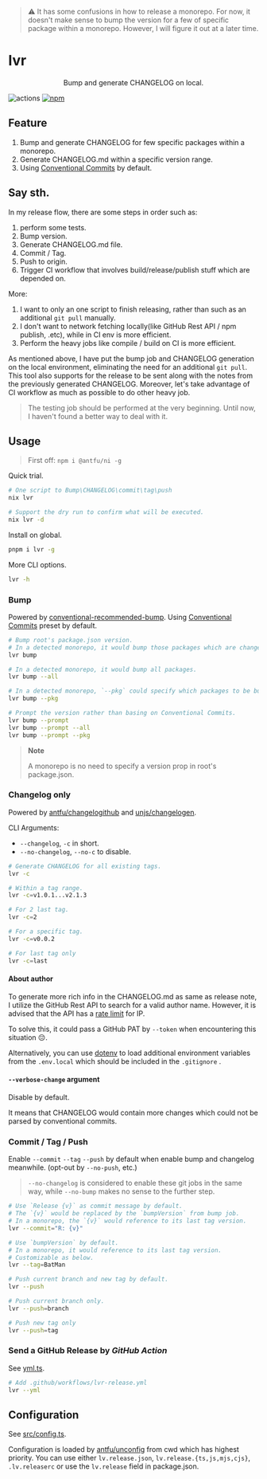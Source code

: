 > :warning: It has some confusions in how to release a monorepo. For now, it doesn't make sense to bump the version for a few of specific package within a monorepo. However, I will figure it out at a later time.

# lvr

<p align=center>Bump and generate CHANGELOG on local.</p>

![actions](https://github.com/lvjiaxuan/release/actions/workflows/release.yml/badge.svg)
[![npm](https://img.shields.io/npm/v/lvr)](https://www.npmjs.com/package/lvr)

## Feature

1. Bump and generate CHANGELOG for few specific packages within a monorepo.
2. Generate CHANGELOG.md within a specific version range.
3. Using [Conventional Commits](https://www.conventionalcommits.org/en/v1.0.0/) by default.

## Say sth.

In my release flow, there are some steps in order such as:
1. perform some tests.
2. Bump version.
3. Generate CHANGELOG.md file.
3. Commit / Tag.
4. Push to origin.
5. Trigger CI workflow that involves build/release/publish stuff which are depended on.

More:
1. I want to only an one script to finish releasing, rather than such as an additional `git pull` manually.
2. I don't want to network fetching locally(like GitHub Rest API / npm publish, .etc), while in CI env is more efficient.
3. Perform the heavy jobs like compile / build on CI is more efficient.

As mentioned above, I have put the bump job and CHANGELOG generation on the local environment, eliminating the need for an additional `git pull`. This tool also supports for the release to be sent along with the notes from the previously generated CHANGELOG. Moreover, let's take advantage of CI workflow as much as possible to do other heavy job.

> The testing job should be performed at the very beginning. Until now, I haven't found a better way to deal with it.

## Usage

> First off: `npm i @antfu/ni -g`

Quick trial.
```bash
# One script to Bump\CHANGELOG\commit\tag\push
nix lvr

# Support the dry run to confirm what will be executed.
nix lvr -d
```

Install on global.
```bash
pnpm i lvr -g
```

More CLI options.
```bash
lvr -h
```

### Bump

Powered by [conventional-recommended-bump](https://github.com/conventional-changelog/conventional-changelog/tree/master/packages/conventional-recommended-bump). Using [Conventional Commits](https://www.conventionalcommits.org/en/v1.0.0/) preset by default.


```bash
# Bump root's package.json version.
# In a detected monorepo, it would bump those packages which are changed.
lvr bump

# In a detected monorepo, it would bump all packages.
lvr bump --all

# In a detected monorepo, `--pkg` could specify which packages to be bumped.
lvr bump --pkg

# Prompt the version rather than basing on Conventional Commits.
lvr bump --prompt
lvr bump --prompt --all
lvr bump --prompt --pkg
```

> **Note**
> 
> A monorepo is no need to specify a version prop in root's package.json.

### Changelog only

Powered by [antfu/changelogithub](https://github.com/antfu/changelogithub) and [unjs/changelogen](https://github.com/unjs/changelogen).

CLI Arguments:
- `--changelog`, `-c` in short.
- `--no-changelog`, `--no-c` to disable.

```bash
# Generate CHANGELOG for all existing tags.
lvr -c

# Within a tag range.
lvr -c=v1.0.1...v2.1.3

# For 2 last tag.
lvr -c=2

# For a specific tag.
lvr -c=v0.0.2

# For last tag only
lvr -c=last
```

#### About author

To generate more rich info in the CHANGELOG.md as same as release note, I utilize the GitHub Rest API to search for a valid author name. However, it is advised that the API has a [rate limit](https://docs.github.com/rest/overview/resources-in-the-rest-api#rate-limiting) for IP.

To solve this, it could pass a GitHub PAT by `--token` when encountering this situation 😔.

Alternatively, you can use [dotenv](https://github.com/motdotla/dotenv) to load additional environment variables from the `.env.local` which should be included in the `.gitignore` .

#### `--verbose-change` argument

Disable by default.

It means that CHANGELOG would contain more changes which could not be parsed by conventional commits.

### Commit / Tag / Push

Enable `--commit` `--tag` `--push` by default when enable bump and changelog meanwhile. (opt-out by `--no-push`, etc.)

> `--no-changelog` is considered to enable these git jobs in the same way, while `--no-bump` makes no sense to the further step.

```bash
# Use `Release {v}` as commit message by default.
# The `{v}` would be replaced by the `bumpVersion` from bump job.
# In a monorepo, the `{v}` would reference to its last tag version.
lvr --commit="R: {v}"

# Use `bumpVersion` by default.
# In a monorepo, it would reference to its last tag version.
# Customizable as below.
lvr --tag=BatMan

# Push current branch and new tag by default.
lvr --push

# Push current branch only.
lvr --push=branch

# Push new tag only
lvr --push=tag
```

### Send a GitHub Release by *GitHub Action*

See [yml.ts](./src/options/yml.ts).

```bash
# Add .github/workflows/lvr-release.yml
lvr --yml
```

## Configuration

See [src/config.ts](./src/config.ts).

Configuration is loaded by [antfu/unconfig](https://github.com/antfu/unconfig) from cwd which has highest priority. You can use either `lv.release.json`, `lv.release.{ts,js,mjs,cjs}`, `.lv.releaserc` or use the `lv.release` field in package.json.